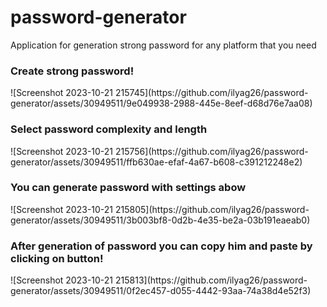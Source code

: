 # password-generator
Application for generation strong password for any platform that you need
<h3>Create strong password!</h3>
![Screenshot 2023-10-21 215745](https://github.com/ilyag26/password-generator/assets/30949511/9e049938-2988-445e-8eef-d68d76e7aa08)<br>
<h3>Select password complexity and length</h3>
![Screenshot 2023-10-21 215756](https://github.com/ilyag26/password-generator/assets/30949511/ffb630ae-efaf-4a67-b608-c391212248e2)<br>
<h3>You can generate password with settings abow</h3>
![Screenshot 2023-10-21 215805](https://github.com/ilyag26/password-generator/assets/30949511/3b003bf8-0d2b-4e35-be2a-03b191eaeab0)<br>
<h3>After generation of password you can copy him and paste by clicking on button!</h3>
![Screenshot 2023-10-21 215813](https://github.com/ilyag26/password-generator/assets/30949511/0f2ec457-d055-4442-93aa-74a38d4e52f3)<br>
